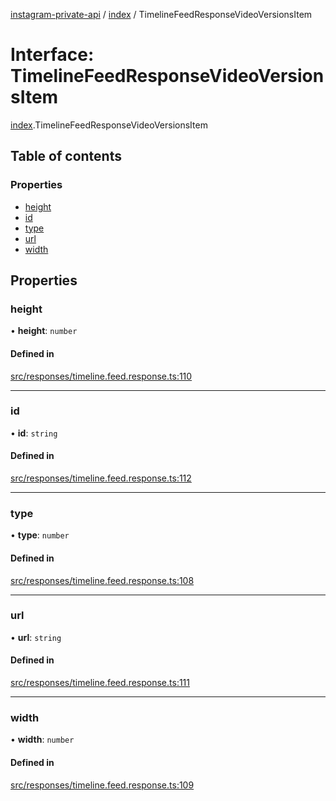 [instagram-private-api](../../README.md) / [index](../../modules/index.md) / TimelineFeedResponseVideoVersionsItem

# Interface: TimelineFeedResponseVideoVersionsItem

[index](../../modules/index.md).TimelineFeedResponseVideoVersionsItem

## Table of contents

### Properties

- [height](TimelineFeedResponseVideoVersionsItem.md#height)
- [id](TimelineFeedResponseVideoVersionsItem.md#id)
- [type](TimelineFeedResponseVideoVersionsItem.md#type)
- [url](TimelineFeedResponseVideoVersionsItem.md#url)
- [width](TimelineFeedResponseVideoVersionsItem.md#width)

## Properties

### height

• **height**: `number`

#### Defined in

[src/responses/timeline.feed.response.ts:110](https://github.com/Nerixyz/instagram-private-api/blob/0e0721c/src/responses/timeline.feed.response.ts#L110)

___

### id

• **id**: `string`

#### Defined in

[src/responses/timeline.feed.response.ts:112](https://github.com/Nerixyz/instagram-private-api/blob/0e0721c/src/responses/timeline.feed.response.ts#L112)

___

### type

• **type**: `number`

#### Defined in

[src/responses/timeline.feed.response.ts:108](https://github.com/Nerixyz/instagram-private-api/blob/0e0721c/src/responses/timeline.feed.response.ts#L108)

___

### url

• **url**: `string`

#### Defined in

[src/responses/timeline.feed.response.ts:111](https://github.com/Nerixyz/instagram-private-api/blob/0e0721c/src/responses/timeline.feed.response.ts#L111)

___

### width

• **width**: `number`

#### Defined in

[src/responses/timeline.feed.response.ts:109](https://github.com/Nerixyz/instagram-private-api/blob/0e0721c/src/responses/timeline.feed.response.ts#L109)
